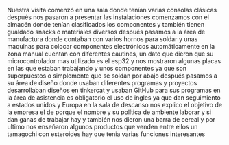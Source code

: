 Nuestra visita comenzó  en una sala donde tenían varias consolas clásicas después nos pasaron a presentar las instalaciones comenzamos con el almacén donde tenían clasificados los componentes y también tienen gualdado snacks o materiales diversos   después pasamos a la área de manufactura  donde contaban con varios hornos para soldar y unas maquinas para colocar componentes electrónicos automáticamente en la zona manual cuentan con diferentes cautines, un dato que dieron que su microcontrolador mas utilizado es el esp32 y nos mostraron algunas placas en las que estaban trabajando  y unos componentes ya que son superpuestos o simplemente que se soldan por abajo  después pasamos a su área de diseño donde usaban diferentes programas y proyectos desarrollaban diseños en tinkercat y usaban GitHub para sus programas  en la área  de asistencia es obligatorio el uso de ingles ya que dan seguimiento a estados unidos y Europa en la sala de descanso nos explico el objetivo de la empresa el de porque el nombre y su política de ambiente laborar  y si dan ganas de trabajar hay y también nos dieron una barra de cereal y por ultimo nos enseñaron algunos productos que venden entre ellos un tamagochi con esteroides hay que tenia varias funciones interesantes 